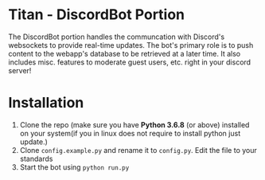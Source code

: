 # Titan - DiscordBot Portion
The DiscordBot portion handles the communcation with Discord's websockets to provide real-time updates. The bot's primary role is to push content to the webapp's database to be retrieved at a later time.
It also includes misc. features to moderate guest users, etc. right in your discord server!

# Installation
1. Clone the repo (make sure you have **Python 3.6.8** (or above) installed on your system(if you in linux does not require to install python just update.)
2. Clone `config.example.py` and rename it to `config.py`. Edit the file to your standards
3. Start the bot using `python run.py`
